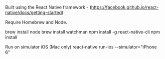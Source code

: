 Built using the React Native framework - (https://facebook.github.io/react-native/docs/getting-started)

Require Homebrew and Node.

brew install node
brew install watchman
npm install -g react-native-cli
npm install

Run on simulator iOS (Mac only)
react-native run-ios --simulator="iPhone 6"


